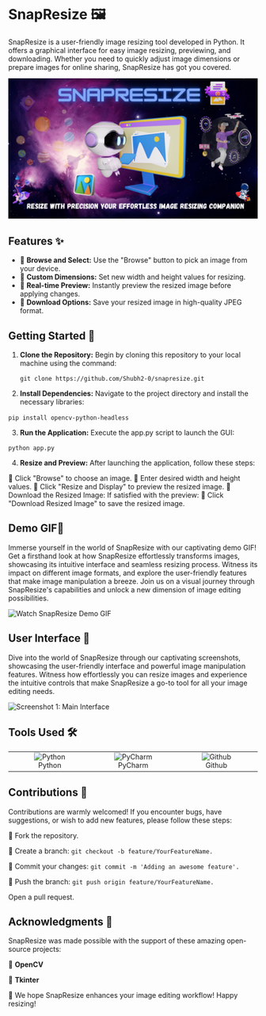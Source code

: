# SnapResize 🖼️

SnapResize is a user-friendly image resizing tool developed in Python. It offers a graphical interface for easy image resizing, previewing, and downloading. Whether you need to quickly adjust image dimensions or prepare images for online sharing, SnapResize has got you covered.

![Gameplay Demo](images/poster.png) 

## Features ✨

- 📁 **Browse and Select:** Use the "Browse" button to pick an image from your device.
- 📏 **Custom Dimensions:** Set new width and height values for resizing.
- 🔄 **Real-time Preview:** Instantly preview the resized image before applying changes.
- 💾 **Download Options:** Save your resized image in high-quality JPEG format.

## Getting Started 🚀

1. **Clone the Repository:** Begin by cloning this repository to your local machine using the command:
   
   ```
   git clone https://github.com/Shubh2-0/snapresize.git
   
2. **Install Dependencies:** Navigate to the project directory and install the necessary libraries:

```pip install opencv-python-headless```

3. **Run the Application:** Execute the app.py script to launch the GUI:
```
python app.py
```
4. **Resize and Preview:** After launching the application, follow these steps:

📌 Click "Browse" to choose an image.
📌 Enter desired width and height values.
📌 Click "Resize and Display" to preview the resized image.
📌 Download the Resized Image: If satisfied with the preview:
📌 Click "Download Resized Image" to save the resized image.

## Demo GIF🎥

Immerse yourself in the world of SnapResize with our captivating demo GIF! Get a firsthand look at how SnapResize effortlessly transforms images, showcasing its intuitive interface and seamless resizing process. Witness its impact on different image formats, and explore the user-friendly features that make image manipulation a breeze. Join us on a visual journey through SnapResize's capabilities and unlock a new dimension of image editing possibilities.

![Watch SnapResize Demo GIF](images/demo.gif)

## User Interface 📸

Dive into the world of SnapResize through our captivating screenshots, showcasing the user-friendly interface and powerful image manipulation features. Witness how effortlessly you can resize images and experience the intuitive controls that make SnapResize a go-to tool for all your image editing needs.

![Screenshot 1: Main Interface](images/Ui.png)

## Tools Used 🛠️

<table align="center">
  <tr>
    <td align="center" width="170">
      <img src="images/python.png" width="48" height="48" alt="Python" />
      <br>Python 
    </td>
    <td align="center" width="170">
      <img src="images/PyCharm.png" width="45" height="45" alt="PyCharm" />
      <br>PyCharm
    </td>
    <td align="center" width="170">
      <img src="images/github.png" width="45" height="45" alt="Github" />
      <br>Github
    </td>
  </tr>
 
</table>


## Contributions 🤝
Contributions are warmly welcomed! If you encounter bugs, have suggestions, or wish to add new features, please follow these steps:

🎀 Fork the repository.

🎀  Create a branch: ```git checkout -b feature/YourFeatureName.```

🎀  Commit your changes: ```git commit -m 'Adding an awesome feature'.```

🎀  Push the branch: ```git push origin feature/YourFeatureName.```

Open a pull request.

## Acknowledgments 🙏

SnapResize was made possible with the support of these amazing open-source projects:

💫 **OpenCV**

💫 **Tkinter**

🚀 We hope SnapResize enhances your image editing workflow! Happy resizing!
